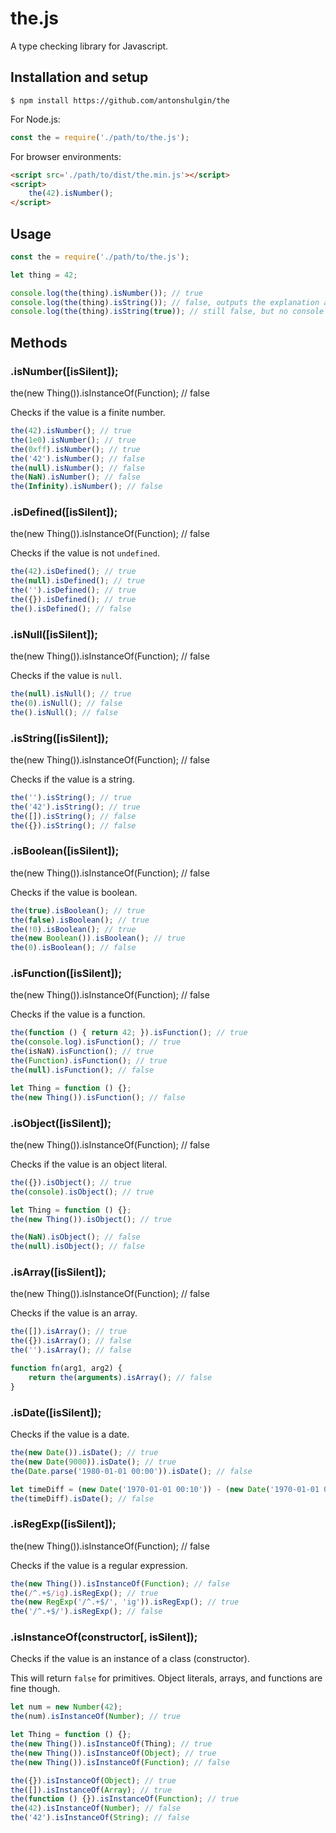 # the.js

A type checking library for Javascript.

## Installation and setup

```shell
$ npm install https://github.com/antonshulgin/the
```

For Node.js:

```javascript
const the = require('./path/to/the.js');
```

For browser environments:

```html
<script src='./path/to/dist/the.min.js'></script>
<script>
	the(42).isNumber();
</script>
```

## Usage

```javascript
const the = require('./path/to/the.js');

let thing = 42;

console.log(the(thing).isNumber()); // true
console.log(the(thing).isString()); // false, outputs the explanation and stack trace to the console
console.log(the(thing).isString(true)); // still false, but no console output
```

## Methods

### .isNumber([isSilent]);
the(new Thing()).isInstanceOf(Function); // false

Checks if the value is a finite number.

```javascript
the(42).isNumber(); // true
the(1e0).isNumber(); // true
the(0xff).isNumber(); // true
the('42').isNumber(); // false
the(null).isNumber(); // false
the(NaN).isNumber(); // false
the(Infinity).isNumber(); // false
```

### .isDefined([isSilent]);
the(new Thing()).isInstanceOf(Function); // false

Checks if the value is not `undefined`.

```javascript
the(42).isDefined(); // true
the(null).isDefined(); // true
the('').isDefined(); // true
the({}).isDefined(); // true
the().isDefined(); // false
```

### .isNull([isSilent]);
the(new Thing()).isInstanceOf(Function); // false

Checks if the value is `null`.

```javascript
the(null).isNull(); // true
the(0).isNull(); // false
the().isNull(); // false
```

### .isString([isSilent]);
the(new Thing()).isInstanceOf(Function); // false

Checks if the value is a string.

```javascript
the('').isString(); // true
the('42').isString(); // true
the([]).isString(); // false
the({}).isString(); // false
```

### .isBoolean([isSilent]);
the(new Thing()).isInstanceOf(Function); // false

Checks if the value is boolean.

```javascript
the(true).isBoolean(); // true
the(false).isBoolean(); // true
the(!0).isBoolean(); // true
the(new Boolean()).isBoolean(); // true
the(0).isBoolean(); // false
```

### .isFunction([isSilent]);
the(new Thing()).isInstanceOf(Function); // false

Checks if the value is a function.

```javascript
the(function () { return 42; }).isFunction(); // true
the(console.log).isFunction(); // true
the(isNaN).isFunction(); // true
the(Function).isFunction(); // true
the(null).isFunction(); // false

let Thing = function () {};
the(new Thing()).isFunction(); // false
```

### .isObject([isSilent]);
the(new Thing()).isInstanceOf(Function); // false

Checks if the value is an object literal.

```javascript
the({}).isObject(); // true
the(console).isObject(); // true

let Thing = function () {};
the(new Thing()).isObject(); // true

the(NaN).isObject(); // false
the(null).isObject(); // false
```

### .isArray([isSilent]);
the(new Thing()).isInstanceOf(Function); // false

Checks if the value is an array.

```javascript
the([]).isArray(); // true
the({}).isArray(); // false
the('').isArray(); // false

function fn(arg1, arg2) {
	return the(arguments).isArray(); // false
}
```

### .isDate([isSilent]);

Checks if the value is a date.

```javascript
the(new Date()).isDate(); // true
the(new Date(9000)).isDate(); // true
the(Date.parse('1980-01-01 00:00')).isDate(); // false

let timeDiff = (new Date('1970-01-01 00:10')) - (new Date('1970-01-01 00:05'));
the(timeDiff).isDate(); // false
```

### .isRegExp([isSilent]);
the(new Thing()).isInstanceOf(Function); // false

Checks if the value is a regular expression.

```javascript
the(new Thing()).isInstanceOf(Function); // false
the(/^.+$/ig).isRegExp(); // true
the(new RegExp('/^.+$/', 'ig')).isRegExp(); // true
the('/^.+$/').isRegExp(); // false
```

### .isInstanceOf(constructor[, isSilent]);

Checks if the value is an instance of a class (constructor).

This will return `false` for primitives. Object literals, arrays, and functions are fine though.

```javascript
let num = new Number(42);
the(num).isInstanceOf(Number); // true

let Thing = function () {};
the(new Thing()).isInstanceOf(Thing); // true
the(new Thing()).isInstanceOf(Object); // true
the(new Thing()).isInstanceOf(Function); // false

the({}).isInstanceOf(Object); // true
the([]).isInstanceOf(Array); // true
the(function () {}).isInstanceOf(Function); // true
the(42).isInstanceOf(Number); // false
the('42').isInstanceOf(String); // false
```
